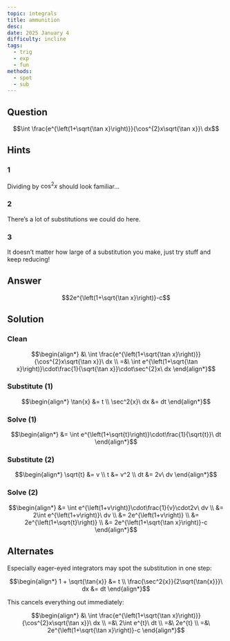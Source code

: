```yaml
---
topic: integrals
title: ammunition
desc: 
date: 2025 January 4
difficulty: incline
tags:
  - trig
  - exp
  - fun
methods:
  - spot
  - sub
---
```



## Question
```math
\int \frac{e^{\left(1+\sqrt{\tan x}\right)}}{\cos^{2}x\sqrt{\tan x}}\ dx
```


## Hints

### 1
Dividing by $\cos^2{x}$ should look familiar...

### 2
There’s a lot of substitutions we could do here.

### 3
It doesn’t matter how large of a substitution you make, just try stuff and keep reducing!


## Answer
```math
2e^{\left(1+\sqrt{\tan x}\right)}-c
```


## Solution

### Clean
```math
\begin{align*}
  &\ \int \frac{e^{\left(1+\sqrt{\tan x}\right)}}{\cos^{2}x\sqrt{\tan x}}\ dx
  \\ =&\ \int e^{\left(1+\sqrt{\tan x}\right)}\cdot\frac{1}{\sqrt{\tan x}}\cdot\sec^{2}x\ dx
\end{align*}
```

### Substitute (1)
```math
\begin{align*}
  \tan{x} &= t
  \\ \sec^2{x}\ dx &= dt
\end{align*}
```

### Solve (1)
```math
\begin{align*}
  &= \int e^{\left(1+\sqrt{t}\right)}\cdot\frac{1}{\sqrt{t}}\ dt
\end{align*}
```

### Substitute (2)
```math
\begin{align*}
  \sqrt{t} &= v
  \\ t &= v^2
  \\ dt &= 2v\ dv
\end{align*}
```

### Solve (2)
```math
\begin{align*}
  &= \int e^{\left(1+v\right)}\cdot\frac{1}{v}\cdot2v\ dv
  \\ &= 2\int e^{\left(1+v\right)}\ dv
  \\ &= 2e^{\left(1+v\right)}
  \\ &= 2e^{\left(1+\sqrt{t}\right)}
  \\ &= 2e^{\left(1+\sqrt{\tan x}\right)}-c
\end{align*}
```


## Alternates

Especially eager-eyed integrators may spot the substitution in one step:

```math
\begin{align*}
  1 + \sqrt{\tan{x}} &= t
  \\ \frac{\sec^2{x}}{2\sqrt{\tan{x}}}\ dx &= dt
\end{align*}
```

This cancels everything out immediately:

```math
\begin{align*}
  &\ \int \frac{e^{\left(1+\sqrt{\tan x}\right)}}{\cos^{2}x\sqrt{\tan x}}\ dx
  \\ =&\ 2\int e^{t}\ dt
  \\ =&\ 2e^{t}
  \\ =&\ 2e^{\left(1+\sqrt{\tan x}\right)}-c
\end{align*}
```
